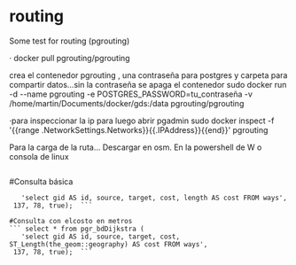 # routing
Some test for routing (pgrouting)



· docker pull pgrouting/pgrouting

crea el contenedor pgrouting , una contraseña para postgres y carpeta para compartir datos...sin la contraseña se apaga el contenedor
sudo docker run -d --name pgrouting -e POSTGRES_PASSWORD=tu_contraseña -v /home/martin/Documents/docker/gds:/data pgrouting/pgrouting





·para inspeccionar la ip para luego abrir pgadmin
sudo docker inspect -f '{{range .NetworkSettings.Networks}}{{.IPAddress}}{{end}}' pgrouting





Para la carga de la ruta... Descargar en osm.
En la powershell de W o consola de linux
```  osm2pgrouting --file "map.osm" --conf "D:/martin/pgrouting/pto_sta_cruz/mapconfig.xml" -h localhost -p 5432 -d city_routing -U postgres -W 0000 --clean
 ``` 

#Consulta básica
 ``` select * from pgr_bdDijkstra (
	'select gid AS id, source, target, cost, length AS cost FROM ways',
  137, 78, true);  ``` 
  
 #Consulta con elcosto en metros
 ``` select * from pgr_bdDijkstra (
	'select gid AS id, source, target, cost, ST_Length(the_geom::geography) AS cost FROM ways',
  137, 78, true);  ``` 

